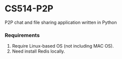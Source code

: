 # CS514-P2P
P2P chat and file sharing application written in Python

### Requirements
1. Require Linux-based OS (not including MAC OS).
2. Need install Redis locally.